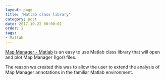 ```yaml
---
layout: page
title: "Matlab class library"
category: post
date: 2017-10-22 00:00:01
order: 2
tags:
- Matlab
---
```



<A HREF="https://github.com/cudmore/MapManager-Matlab" target="_blank">Map Manager - Matlab</A> is an easy to use Matlab class library that will open and plot Map Manager (Igor) files.

The reason we created this was to allow the user to extend the analysis of Map Manager annotations in the familiar Matlab environment.


[1]: https://github.com/cudmore/MapManager-Matlab
